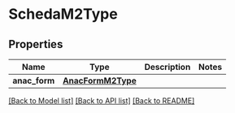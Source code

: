 # SchedaM2Type

## Properties
Name | Type | Description | Notes
------------ | ------------- | ------------- | -------------
**anac_form** | [**AnacFormM2Type**](AnacFormM2Type.md) |  | 

[[Back to Model list]](../README.md#documentation-for-models) [[Back to API list]](../README.md#documentation-for-api-endpoints) [[Back to README]](../README.md)

